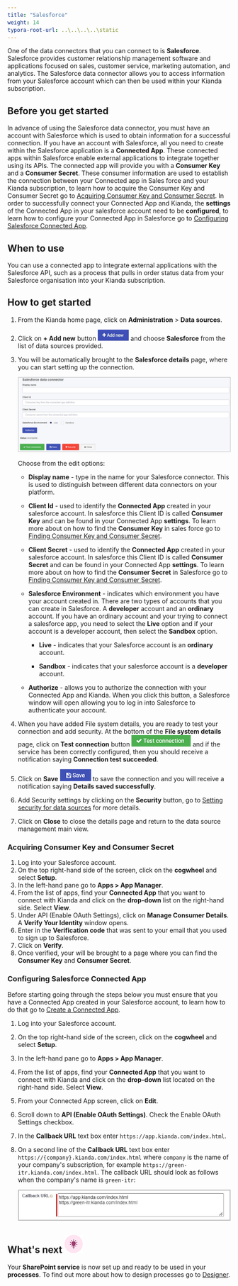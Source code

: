 ```yaml
---
title: "Salesforce"
weight: 14
typora-root-url: ..\..\..\..\static
---
```


One of the data connectors that you can connect to is **Salesforce**. Salesforce provides customer relationship management software and applications focused on sales, customer service, marketing automation, and analytics. The Salesforce data connector allows you to access information from your Salesforce account which can then be used within your Kianda subscription.

## Before you get started

In advance of using the Salesforce data connector, you must have an account with Salesforce which is used to obtain information for a successful connection. If you have an account with Salesforce, all you need to create within the Salesforce application is a **Connected App**. These connected apps within Salesforce enable external applications to integrate together using its APIs. The connected app will provide you with a **Consumer Key** and a **Consumer Secret**. These consumer information are used to establish the connection between your Connected app in Sales force and your Kianda subscription, to learn how to acquire the Consumer Key and Consumer Secret go to [Acquiring Consumer Key and Consumer Secret](/docs/platform/connectors/salesforce/#acquiring-consumer-key-and-consumer-secret). In order to successfully connect your Connected App and Kianda, the **settings** of the Connected App in your salesforce account need to be **configured**, to learn how to configure your Connected App in Salesforce go to [Configuring Salesforce Connected App]().

## When to use

You can use a connected app to integrate external applications with the Salesforce API, such as a process that pulls in order status data from your Salesforce organisation into your Kianda subscription. 

## How to get started

1. From the Kianda home page, click on **Administration** > **Data sources**.

2. Click on **+ Add new** button ![Add new data connector button](/images/addnew.png) and choose **Salesforce** from the list of data sources provided.

3. You will be automatically brought to the **Salesforce details** page, where you can start setting up the connection. 

   ![File system detail page](/images/salesforce-details.jpg)

   Choose from the edit options:

   - **Display name** - type in the name for your Salesforce connector. This is used to distinguish between different data connectors on your platform.

   - **Client Id** - used to identify the **Connected App** created in your salesforce account. In salesforce this Client ID is called **Consumer Key** and can be found in your Connected App **settings**. To learn more about on how to find the **Consumer Key** in sales force go to [Finding Consumer Key and Consumer Secret](/docs/platform/connectors/salesforce/#finding-consumer-key-and-consumer-secret).

   - **Client Secret** - used to identify the **Connected App** created in your salesforce account. In salesforce this Client ID is called **Consumer Secret** and can be found in your Connected App **settings**. To learn more about on how to find the **Consumer Secret** in Salesforce go to [Finding Consumer Key and Consumer Secret](/docs/platform/connectors/salesforce/#finding-consumer-key-and-consumer-secret).

   - **Salesforce Environment** - indicates which environment you have your account created in. There are two types of accounts that you can create in Salesforce. A **developer** account and an **ordinary** account. If you have an ordinary account and your trying to connect a salesforce app, you need to select the **Live** option and if your account is a developer account, then select the **Sandbox** option.
     - **Live** - indicates that your Salesforce account is an **ordinary** account.

     - **Sandbox** - indicates that your salesforce account is a **developer** account.

   - **Authorize** - allows you to authorize the connection with your Connected App and Kianda. When you click this button, a Salesforce window will open allowing you to log in into Salesforce to authenticate your account.

4. When you have added File system details, you are ready to test your connection and add security. At the bottom of the **File system details** page, click on **Test connection** button ![Test connection for REST Service](/images/test-connection.jpg) and if the service has been correctly configured, then you should receive a notification saying **Connection test succeeded**.

5. Click on **Save** ![Save connection button](/images/save-connection.jpg) to save the connection and you will receive a notification saying **Details saved successfully**.

6. Add Security settings by clicking on the **Security** button, go to [Setting security for data sources](/docs/platform/connectors/#setting-security-for-data-sources) for more details.

7. Click on **Close** to close the details page and return to the data source management main view.

### Acquiring Consumer Key and Consumer Secret

1. Log into your Salesforce account.
2. On the top right-hand side of the screen, click on the **cogwheel** and select **Setup**.
3. In the left-hand pane go to **Apps > App Manager**.
4. From the list of apps, find your **Connected App** that you want to connect with Kianda and click on the **drop-down** list on the right-hand side. Select **View**.
5. Under API (Enable OAuth Settings), click on **Manage Consumer Details**. A **Verify Your Identity** window opens.
6. Enter in the **Verification code** that was sent to your email that you used to sign up to Salesforce.
7. Click on **Verify**.
8. Once verified, your will be brought to a page where you can find the **Consumer Key** and **Consumer Secret**.

### Configuring Salesforce Connected App

Before starting going through the steps below you must ensure that you have a Connected App created in your Salesforce account, to learn how to do that go to [Create a Connected App](https://help.salesforce.com/s/articleView?id=sf.connected_app_create.htm&type=5).

1. Log into your Salesforce account.

2. On the top right-hand side of the screen, click on the **cogwheel** and select **Setup**.

3. In the left-hand pane go to **Apps > App Manager**.

4. From the list of apps, find your **Connected App** that you want to connect with Kianda and click on the **drop-down** list located on the right-hand side. Select **View**.

5. From your Connected App screen, click on **Edit**.

6. Scroll down to **API (Enable OAuth Settings)**. Check the Enable OAuth Settings checkbox.

7. In the **Callback URL** text box enter `https://app.kianda.com/index.html`.

8. On a second line of the **Callback URL** text box enter `https://{company}.kianda.com/index.html` where `company` is the name of your company's subscription, for example `https://green-itr.kianda.com/index.html`. The callback URL should look as follows when the company's name is `green-itr`:

   ![Callback textbox](/images/salesforce-callback.jpg)

## What's next  ![Idea icon](/images/18.png) ##

Your **SharePoint service** is now set up and ready to be used in your **processes**. To find out more about how to design processes go to [Designer](/docs/platform/application-designer/designer/).
